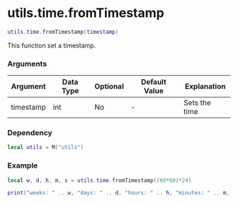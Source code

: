 # utils.time.fromTimestamp

```lua
utils.time.fromTimestamp(timestamp)
```
This function set a timestamp.

### Arguments
| Argument      | Data Type | Optional | Default Value | Explanation |
|---------------|-----------|----------|---------------|-------------|
| timestamp | int | No | - | Sets the time |

### Dependency
```lua
local utils = M("utils")
```

### Example
```lua
local w, d, h, m, s = utils.time.fromTimestamp((60*60)*24)

print("weeks: " .. w, "days: " .. d, "hours: " .. h, "minutes: " .. m, "seconds: " .. s) -- Returns weeks: 0 days: 1 hours: 0 minutes: 0 seconds: 0
```
